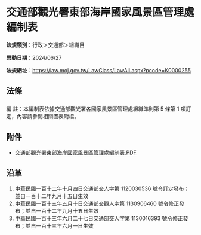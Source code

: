 # 交通部觀光署東部海岸國家風景區管理處編制表


**法規類別**：行政＞交通部＞組織目

**異動日期**：2024/06/27  

**法規網址**：https://law.moj.gov.tw/LawClass/LawAll.aspx?pcode=K0000255



## 法條
##### 
編      註：本編制表依據交通部觀光署各國家風景區管理處組織準則第 5 條第 1 項訂定，內容請參閱相關圖表附檔。
## 附件
* [交通部觀光署東部海岸國家風景區管理處編制表.PDF](https://law.moj.gov.tw/LawClass/LawGetFile.ashx?FileId=0000371074)
## 沿革
1. 中華民國一百十二年十月四日交通部交人字第 1120030536 號令訂定發布；並自一百十二年九月十五日生效
1. 中華民國一百十三年五月十日交通部交觀人字第 1130906460 號令修正發布；並自一百十二年九月十五日生效
1. 中華民國一百十三年六月二十七日交通部交人字第 1130016393 號令修正發布；並自一百十三年六月一日生效

